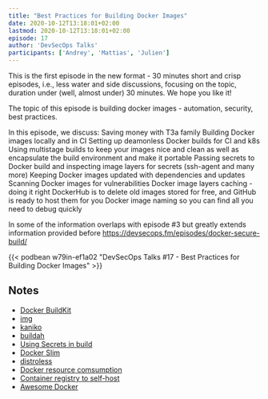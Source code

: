 ```yaml
---
title: "Best Practices for Building Docker Images"
date: 2020-10-12T13:18:01+02:00
lastmod: 2020-10-12T13:18:01+02:00
episode: 17
author: 'DevSecOps Talks'
participants: ['Andrey', 'Mattias', 'Julien']
---
```


This is the first episode in the new format - 30 minutes short and crisp episodes, i.e., less water and side discussions, focusing on the topic,  duration under (well, almost under) 30 minutes. We hope you like it!

The topic of this episode is building docker images - automation, security, best practices.

In this episode, we discuss:
Saving money with T3a family
Building Docker images locally and in CI
Setting up deamonless Docker builds for CI and k8s
Using multistage builds to keep your images nice and clean as well as encapsulate the build environment and make it portable
Passing secrets to Docker build and inspecting image layers for secrets (ssh-agent and many more)
Keeping Docker images updated with dependencies and updates
Scanning Docker images for vulnerabilities
Docker image layers caching - doing it right
DockerHub is to delete old images stored for free, and GitHub is ready to host them for you
Docker image naming so you can find all you need to debug quickly

In some of the information overlaps with episode #3 but greatly extends information provided before https://devsecops.fm/episodes/docker-secure-build/

<!--more-->

<!-- Player -->

{{< podbean w79in-ef1a02 "DevSecOps Talks #17 - Best Practices for Building Docker Images" >}}

## Notes

- [Docker BuildKit](https://github.com/moby/buildkit/blob/master/frontend/dockerfile/docs/experimental.md)
- [img](https://github.com/genuinetools/img)
- [kaniko](https://github.com/GoogleContainerTools/kaniko)
- [buildah](https://github.com/containers/buildah)
- [Using Secrets in build](https://docs.docker.com/develop/develop-images/build_enhancements/#new-docker-build-secret-information)
- [Docker Slim](https://github.com/docker-slim/docker-slim)
- [distroless](https://github.com/GoogleContainerTools/distroless)
- [Docker resource comsumption](https://www.docker.com/pricing/resource-consumption-updates)
- [Container registry to self-host](https://github.com/docker/distribution)
- [Awesome Docker](https://awesome-docker.netlify.app/)
